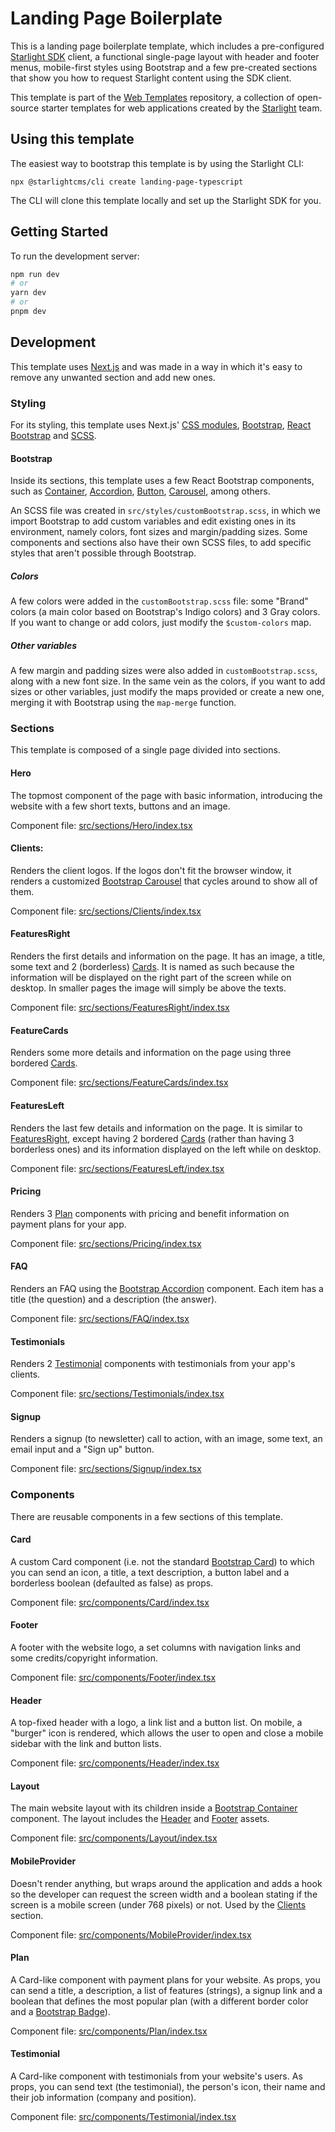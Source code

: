 # Landing Page Boilerplate

This is a landing page boilerplate template, which includes a pre-configured [Starlight SDK](https://react.sdk.starlight.sh/)
client, a functional single-page layout with header and footer menus, mobile-first styles using Bootstrap and a few
pre-created sections that show you how to request Starlight content using the SDK client.

This template is part of the [Web Templates](https://github.com/starlightcms/web-templates) repository, a collection of 
open-source starter templates for web applications created by the [Starlight](https://www.starlight.sh/) team.

## Using this template

The easiest way to bootstrap this template is by using the Starlight CLI:

```shell
npx @starlightcms/cli create landing-page-typescript
```

The CLI will clone this template locally and set up the Starlight SDK for you.

## Getting Started

To run the development server:

```bash
npm run dev
# or
yarn dev
# or
pnpm dev
```

## Development

This template uses [Next.js](https://nextjs.org/) and was made in a way in which it's easy to remove any unwanted section
and add new ones.

### Styling

For its styling, this template uses Next.js' 
[CSS modules](https://nextjs.org/docs/pages/building-your-application/styling/css-modules#example),
[Bootstrap](https://getbootstrap.com/docs/5.3/getting-started/introduction/), 
[React Bootstrap](https://react-bootstrap.github.io/docs/getting-started/introduction) and 
[SCSS](https://sass-lang.com/documentation/). 

#### Bootstrap

Inside its sections, this template uses a few React Bootstrap components, such as 
[Container](https://react-bootstrap.github.io/docs/layout/grid/#container),
[Accordion](https://react-bootstrap.github.io/docs/components/accordion),
[Button](https://react-bootstrap.github.io/docs/components/buttons),
[Carousel](https://react-bootstrap.github.io/docs/components/carousel), among others.

An SCSS file was created in `src/styles/customBootstrap.scss`, in which we import Bootstrap to add custom variables and
edit existing ones in its environment, namely colors, font sizes and margin/padding sizes. Some components and sections
also have their own SCSS files, to add specific styles that aren't possible through Bootstrap.

##### Colors

A few colors were added in the `customBootstrap.scss` file: some "Brand" colors (a main color based on Bootstrap's
Indigo colors) and 3 Gray colors. If you want to change or add colors, just modify the `$custom-colors` map.

##### Other variables

A few margin and padding sizes were also added in `customBootstrap.scss`, along with a new font size. In the same vein 
as the colors, if you want to add sizes or other variables, just modify the maps provided or create a new one, merging
it with Bootstrap using the `map-merge` function.

### Sections

This template is composed of a single page divided into sections.

#### Hero 
The topmost component of the page with basic information, introducing the website with a few short texts, buttons and an
image.

Component file: [src/sections/Hero/index.tsx](src/sections/Hero/index.tsx)

#### Clients:
Renders the client logos. If the logos don't fit the browser window, it renders a customized
[Bootstrap Carousel](https://react-bootstrap.github.io/docs/components/carousel) that cycles around to show all of them.

Component file: [src/sections/Clients/index.tsx](src/sections/Clients/index.tsx)

#### FeaturesRight
Renders the first details and information on the page. It has an image, a title, some text and 2 (borderless)
[Cards](#card). It is named as such because the information will be displayed on the right part of the screen while
on desktop. In smaller pages the image will simply be above the texts.

Component file: [src/sections/FeaturesRight/index.tsx](src/sections/FeaturesRight/index.tsx)

#### FeatureCards
Renders some more details and information on the page using three bordered [Cards](#card).

Component file: [src/sections/FeatureCards/index.tsx](src/sections/FeatureCards/index.tsx)

#### FeaturesLeft
Renders the last few details and information on the page. It is similar to [FeaturesRight](#featuresright), except
having 2 bordered [Cards](#card) (rather than having 3 borderless ones) and its information displayed on the left while
on desktop.

Component file: [src/sections/FeaturesLeft/index.tsx](src/sections/FeaturesLeft/index.tsx)

#### Pricing
Renders 3 [Plan](#plan) components with pricing and benefit information on payment plans for your app.

Component file: [src/sections/Pricing/index.tsx](src/sections/Pricing/index.tsx)

#### FAQ
Renders an FAQ using the [Bootstrap Accordion](https://react-bootstrap.github.io/docs/components/accordion) component.
Each item has a title (the question) and a description (the answer).

Component file: [src/sections/FAQ/index.tsx](src/sections/FAQ/index.tsx)

#### Testimonials
Renders 2 [Testimonial](#testimonial) components with testimonials from your app's clients.

Component file: [src/sections/Testimonials/index.tsx](src/sections/Testimonials/index.tsx)

#### Signup
Renders a signup (to newsletter) call to action, with an image, some text, an email input and a "Sign up" button.

Component file: [src/sections/Signup/index.tsx](src/sections/Signup/index.tsx)

### Components

There are reusable components in a few sections of this template.

#### Card

A custom Card component (i.e. not the standard [Bootstrap Card](https://react-bootstrap.github.io/docs/components/card))
to which you can send an icon, a title, a text description, a button label and a borderless boolean (defaulted as false)
as props.

Component file: [src/components/Card/index.tsx](src/components/Card/index.tsx)

#### Footer

A footer with the website logo, a set columns with navigation links and some credits/copyright information.

Component file: [src/components/Footer/index.tsx](src/components/Footer/index.tsx)

#### Header

A top-fixed header with a logo, a link list and a button list. On mobile, a "burger" icon is rendered, which allows the
user to open and close a mobile sidebar with the link and button lists.

Component file: [src/components/Header/index.tsx](src/components/Header/index.tsx)

#### Layout

The main website layout with its children inside a
[Bootstrap Container](https://react-bootstrap.github.io/docs/layout/grid/#container) component. The layout includes the
[Header](#header) and [Footer](#footer) assets.

Component file: [src/components/Layout/index.tsx](src/components/Layout/index.tsx)

#### MobileProvider

Doesn't render anything, but wraps around the application and adds a hook so the developer can request the screen width
and a boolean stating if the screen is a mobile screen (under 768 pixels) or not. Used by the [Clients](#clients)
section.

Component file: [src/components/MobileProvider/index.tsx](src/components/MobileProvider/index.tsx)

#### Plan

A Card-like component with payment plans for your website. As props, you can send a title, a description, a list of
features (strings), a signup link and a boolean that defines the most popular plan (with a different border color and
a [Bootstrap Badge](https://react-bootstrap.github.io/docs/components/badge)).

Component file: [src/components/Plan/index.tsx](src/components/Plan/index.tsx)

#### Testimonial

A Card-like component with testimonials from your website's users. As props, you can send text (the testimonial), the
person's icon, their name and their job information (company and position).

Component file: [src/components/Testimonial/index.tsx](src/components/Testimonial/index.tsx)